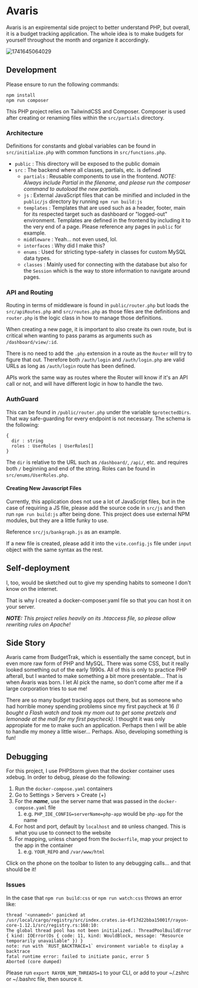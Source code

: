 # Avaris
Avaris is an expiremental side project to better understand PHP, but overall, it is a budget tracking application. The whole idea is to make budgets for yourself throughout the month and organize it accordingly.

![1741645064029](https://github.com/user-attachments/assets/a18404ff-08fe-4e4a-b220-26156dafd9fc)

## Development

Please ensure to run the following commands:
```
npm install
npm run composer
```
This PHP project relies on TailwindCSS and Composer. Composer is used after creating or renaming files within the `src/partials` directory.

### Architecture

Definitions for constants and global variables can be found in `src/initialize.php` with common functions in `src/functions.php`.

- `public` : This directory will be exposed to the public domain
- `src` : The backend where all classes, partials, etc. is defined
  - `partials` : Reusable components to use in the frontend. *NOTE: Always include Partial in the filename, and please run the composer command to autoload the new partials.*
  - `js` : External JavaScript files that can be minified and included in the `public/js` directory by running `npm run build:js`
  - `templates` : Templates that are used such as a header, footer, main for its respected target such as dashboard or "logged-out" environment. Templates are defined in the frontend by including it to the very end of a page. Please reference any pages in `public` for example.
  - `middleware` : Yeah... not even used, lol.
  - `interfaces` : Why did I make this?
  - `enums` : Used for stricting type-safety in classes for custom MySQL data types.
  - `classes` : Mainly used for connecting with the database but also for the `Session` which is the way to store information to navigate around pages.

### API and Routing

Routing in terms of middleware is found in `public/router.php` but loads the `src/apiRoutes.php` and `src/routes.php` as those files are the definitions and `router.php` is the logic class in how to manage those definitions.

When creating a new page, it is important to also create its own route, but is critical when wanting to pass params as arguments such as `/dashboard/view/:id`.

There is no need to add the `.php` extension in a route as the `Router` will try to figure that out. Therefore both `/auth/login` and `/auth/login.php` are valid URLs as long as `/auth/login` route has been defined.

APIs work the same way as routes where the Router will know if it's an API call or not, and will have different logic in how to handle the two. 

### AuthGuard
This can be found in `/public/router.php` under the variable `$protectedDirs`. That way safe-guarding for every endpoint is not necessary. The schema is the following:

```
{
  dir : string
  roles : UserRoles | UserRoles[]
}
```

The `dir` is relative to the URL such as `/dashboard/`, `/api/`, etc. and requires both `/` beginning and end of the string. Roles can be found in `src/enums/UserRoles.php`. 

#### Creating New Javascript Files

Currently, this application does not use a lot of JavaScript files, but in the case of requiring a JS file, please add the source code in `src/js` and then run `npm run build:js` after being done. This project does use external NPM modules, but they are a little funky to use. 

Reference `src/js/bankgraph.js` as an example.

If a new file is created, please add it into the `vite.config.js` file under `input` object with the same syntax as the rest.

## Self-deployment

I, too, would be sketched out to give my spending habits to someone I don't know on the internet.

That is why I created a docker-composer.yaml file so that you can host it on your server.

***NOTE:** This project relies heavily on its .htaccess file, so please allow rewriting rules on Apache!* 

## Side Story

Avaris came from BudgetTrak, which is essentially the same concept, but in even more raw form of PHP and MySQL. There was some CSS, but it really looked something out of the early 1990s. All of this is only to practice PHP afterall, but I wanted to make something a bit more presentable...
That is when Avaris was born. I let AI pick the name, so don't come after me if a large corporation tries to sue me!

There are so many budget tracking apps out there, but as someone who had horrible money spending problems since my first paycheck at 16 *(I bought a Flash watch and took my mom out to get some pretzels and lemonade at the mall for my first paycheck)*. I thought it was only appropiate for me to make such an application. Perhaps then I will be able to handle my money a little wiser... Perhaps. Also, developing something is fun!


## Debugging

For this project, I use PHPStorm given that the docker container uses xdebug. In order to debug,
please do the following:

1. Run the `docker-compose.yaml` containers
2. Go to Settings > Servers > Create (+)
3. For the **_name_**, use the server name that was passed in the `docker-compose.yaml` file
   1. e.g. `PHP_IDE_CONFIG=serverName=php-app` would be `php-app` for the name 
4. For host and port, default by `localhost` and `80` unless changed. This is what you use to connect to the website
5. For mapping, unless changed from the `Dockerfile`, map your project to the app in the container
   1. e.g. `YOUR_REPO` and `/var/www/html`

Click on the phone on the toolbar to listen to any debugging calls... and that should be it!

### Issues

In the case that `npm run build:css` or `npm run watch:css` throws an error like:

```
thread '<unnamed>' panicked at /usr/local/cargo/registry/src/index.crates.io-6f17d22bba15001f/rayon-core-1.12.1/src/registry.rs:168:10:
The global thread pool has not been initialized.: ThreadPoolBuildError { kind: IOError(Os { code: 11, kind: WouldBlock, message: "Resource temporarily unavailable" }) }
note: run with `RUST_BACKTRACE=1` environment variable to display a backtrace
fatal runtime error: failed to initiate panic, error 5
Aborted (core dumped)
```

Please run `export RAYON_NUM_THREADS=1` to your CLI, or add to your ~/.zshrc or ~/.bashrc file, then source it.
